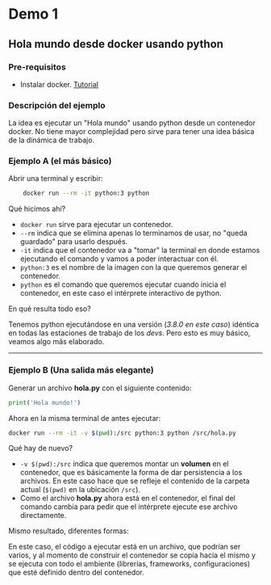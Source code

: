 # Demo 1

## Hola mundo desde docker usando python

### Pre-requisitos

* Instalar docker. [Tutorial](https://docs.docker.com/get-docker/)

### Descripción del ejemplo

La idea es ejecutar un "Hola mundo" usando python desde un contenedor docker. No tiene mayor complejidad pero sirve para tener una idea básica de la dinámica de trabajo.

### Ejemplo A (el más básico)

Abrir una terminal y escribir:

~~~ bash
    docker run --rm -it python:3 python
~~~

Qué hicimos ahí?

* `docker run` sirve para ejecutar un contenedor.
* `--rm` indica que se elimina apenas lo terminamos de usar, no "queda guardado" para usarlo después.
* `-it` indica que el contenedor va a "tomar" la terminal en donde estamos ejecutando el comando y vamos a poder interactuar con él.
* `python:3` es el nombre de la imagen con la que queremos generar el contenedor.
* `python` es el comando que queremos ejecutar cuando inicia el contenedor, en este caso el intérprete interactivo de python.

En qué resulta todo eso?

Tenemos python ejecutándose en una versión (_3.8.0 en este caso_) idéntica en todas las estaciones de trabajo de los _devs_. Pero esto es muy básico, veamos algo más elaborado.

---

### Ejemplo B (Una salida más elegante)

Generar un archivo **hola.py** con el siguiente contenido:

~~~ python
print('Hola mundo!')
~~~

Ahora en la misma terminal de antes ejecutar:

~~~ bash
docker run --rm -it -v $(pwd):/src python:3 python /src/hola.py
~~~

Qué hay de nuevo?

* `-v $(pwd):/src` indica que queremos montar un **volumen** en el contenedor, que es básicamente la forma de dar persistencia a los archivos. En este caso hace que se refleje el contenido de la carpeta actual (`$(pwd)` en la ubicación `/src`).
* Como el archivo **hola.py** ahora está en el contenedor, el final del comando cambia para pedir que el intérprete ejecute ese archivo directamente.

Mismo resultado, diferentes formas:

En este caso, el código a ejecutar está en un archivo, que podrían ser varios, y al momento de construir el contenedor se copia hacia el mismo y se ejecuta con todo el ambiente (librerías, frameworks, configuraciones) que esté definido dentro del contenedor.
